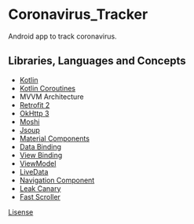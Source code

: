 # Coronavirus_Tracker
Android app to track coronavirus.



## Libraries, Languages and Concepts
- [Kotlin](https://kotlinlang.org/)
- [Kotlin Coroutines](https://kotlinlang.org/docs/reference/coroutines-overview.html)
- MVVM Architecture
- [Retrofit 2](https://square.github.io/retrofit/)
- [OkHttp 3](https://square.github.io/okhttp/)
- [Moshi](https://github.com/square/moshi)
- [Jsoup](https://github.com/jhy/jsoup)
- [Material Components](https://material.io/)
- [Data Binding](https://developer.android.com/topic/libraries/data-binding)
- [View Binding](https://developer.android.com/topic/libraries/view-binding)
- [ViewModel](https://developer.android.com/topic/libraries/architecture/viewmodel)
- [LiveData](https://developer.android.com/topic/libraries/architecture/livedata)
- [Navigation Component](https://developer.android.com/guide/navigation/)
- [Leak Canary](https://square.github.io/leakcanary/)
- [Fast Scroller](https://github.com/quiph/RecyclerView-FastScroller)

[Lisense](https://github.com/Superblazer/Coronavirus_Tracker/blob/master/LICENSE)
